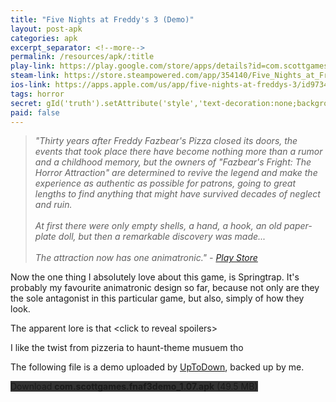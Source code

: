 ```yaml
---
title: "Five Nights at Freddy's 3 (Demo)"
layout: post-apk
categories: apk
excerpt_separator: <!--more-->
permalink: /resources/apk/:title
play-link: https://play.google.com/store/apps/details?id=com.scottgames.fnaf3
steam-link: https://store.steampowered.com/app/354140/Five_Nights_at_Freddys_3/
ios-link: https://apps.apple.com/us/app/five-nights-at-freddys-3/id973482987
tags: horror
secret: gId('truth').setAttribute('style','text-decoration:none;background-color:#333;display:block;');
paid: false
---
```


> _"Thirty years after Freddy Fazbear's Pizza closed its doors, the events that took place there have become nothing more than a rumor and a childhood memory, but the owners of "Fazbear's Fright: The Horror Attraction" are determined to revive the legend and make the experience as authentic as possible for patrons, going to great lengths to find anything that might have survived decades of neglect and ruin. <br><br>At first there were only empty shells, a hand, a hook, an old paper-plate doll, but then a remarkable discovery was made... <br><br>The attraction now has one animatronic." - <a href="https://play.google.com/store/apps/details?id=com.scottgames.fnaf3">Play Store</a>_

Now the one thing I absolutely love about this game, is Springtrap. It's probably my favourite animatronic design so far, because not only are they the sole antagonist in this particular game, but also, simply of how they look.

The apparent lore is that <someone onclick="this.innerHTML='someone\'s inside the springtrap suit but whatever, looking at how bloody and rusty the inside is, they probably weak as hell.'">&lt;click to reveal spoilers&gt;</span>

I like the twist from pizzeria to haunt-theme musuem tho

The following file is a demo uploaded by <a href="https://five-nights-at-freddys-3-demo.en.uptodown.com/android">UpToDown</a>, backed up by me.

<div class="text-center">
    <a class="btn btn-dark btn-block w-100" onclick='apk("com.scottgames.fnaf3demo_1.07.apk")' style="text-decoration: none; background-color: #333;"> Download <b>com.scottgames.fnaf3demo_1.07.apk</b> (49.5 MB)</a><br>
    <a id="truth" class="btn btn-dark btn-block w-100" onclick='apk("com.scottgames.fnaf3_2.0.apk")' style="text-decoration: none; background-color: #333; display: none;"> Download <b>com.scottgames.fnaf3_2.0.apk</b> (61.9 MB)</a>
</div>
